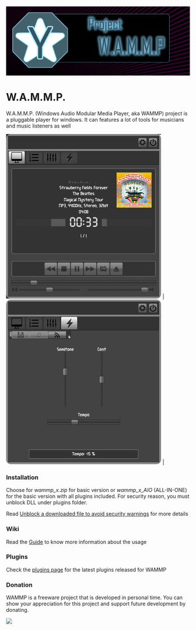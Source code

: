 <div data-type="ad" data-publisher="fstarred.github.io" data-format="728x90" data-zone="yamp" data-tags="music%2caudio%2cmedia%2cplayer"></div> 

![logo](https://github.com/fstarred/wammp/blob/master/docs/slider_logo.png?raw=true)

# W.A.M.M.P.
W.A.M.M.P. (Windows Audio Modular Media Player, aka WAMMP) project is a pluggable player for windows. It can features a lot of tools for musicians and music listeners as well

![screenshot](https://github.com/fstarred/wammp/blob/master/docs/display.jpg?raw=true) | ![screenshot](https://github.com/fstarred/wammp/blob/master/docs/tempo_plugin.jpg?raw=true) | 

### Installation
Choose for _wammp_x.zip_ for basic version or _wammp\_x\_AIO_ (ALL-IN-ONE) for the basic version with all plugins included.
For security reason, you must unblock DLL under plugins folder.

Read [Unblock a downloaded file to avoid security warnings](https://blogs.msdn.microsoft.com/delay/p/unblockingdownloadedfile/) for more details

### Wiki
Read the [Guide](https://github.com/fstarred/wammp/wiki) to know more information about the usage

### Plugins
Check the [plugins page](http://starredmediasoft.com/audio/wammp/plugins.php) for the latest plugins released for WAMMP

### Donation
WAMMP is a freeware project that is developed in personal time. You can show your appreciation for this project and support future development by donating.

[![](https://camo.githubusercontent.com/f896f7d176663a1559376bb56aac4bdbbbe85ed1/68747470733a2f2f7777772e70617970616c6f626a656374732e636f6d2f656e5f55532f692f62746e2f62746e5f646f6e61746543435f4c472e676966)](https://www.paypal.me/FabrizioStellato/5)
